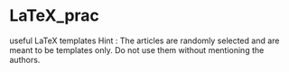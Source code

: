 # LaTeX_prac
useful LaTeX templates
Hint : The articles are randomly selected and are meant to be templates only. Do not use them without mentioning the authors.
